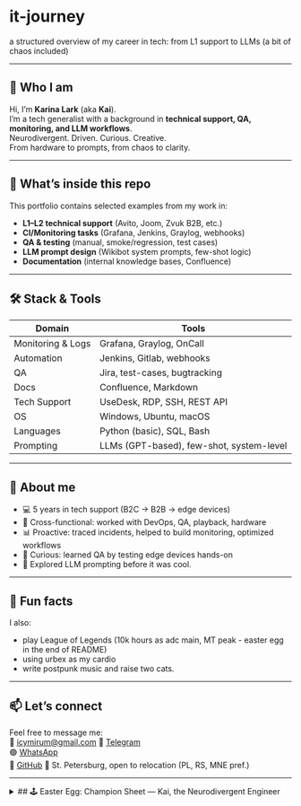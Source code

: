 # it-journey
a structured overview of my career in tech: from L1 support to LLMs (a bit of chaos included)

---

## 👋 Who I am

Hi, I’m **Karina Lark** (aka **Kai**).  
I’m a tech generalist with a background in **technical support, QA, monitoring, and LLM workflows**.  
Neurodivergent. Driven. Curious. Creative.  
From hardware to prompts, from chaos to clarity. 

---

## 🧩 What’s inside this repo

This portfolio contains selected examples from my work in:

- **L1–L2 technical support** (Avito, Joom, Zvuk B2B, etc.)
- **CI/Monitoring tasks** (Grafana, Jenkins, Graylog, webhooks)
- **QA & testing** (manual, smoke/regression, test cases)
- **LLM prompt design** (Wikibot system prompts, few-shot logic)
- **Documentation** (internal knowledge bases, Confluence)

---

## 🛠️ Stack & Tools

| Domain | Tools |
|--------|-------|
| Monitoring & Logs | Grafana, Graylog, OnCall |
| Automation | Jenkins, Gitlab, webhooks |
| QA | Jira, test-cases, bugtracking |
| Docs | Confluence, Markdown |
| Tech Support | UseDesk, RDP, SSH, REST API |
| OS | Windows, Ubuntu, macOS |
| Languages | Python (basic), SQL, Bash |
| Prompting | LLMs (GPT-based), few-shot, system-level |

---

## 🧠 About me

- 💻 5 years in tech support (B2C → B2B → edge devices)
- 🔁 Cross-functional: worked with DevOps, QA, playback, hardware
- 📊 Proactive: traced incidents, helped to build monitoring, optimized workflows
- 🧪 Curious: learned QA by testing edge devices hands-on
- 🤖 Explored LLM prompting before it was cool.

---

## 🐾 Fun facts

I also:
- play League of Legends (10k hours as adc main, MT peak - easter egg in the end of README)
- using urbex as my cardio
- write postpunk music and raise two cats.

---

## 📫 Let’s connect

Feel free to message me:  
📧 icymirum@gmail.com
💬 [Telegram](https://t.me/hey_lark)  
🟢 [WhatsApp](https://wa.me/79118145193)  
🐙 [GitHub](https://github.com/dontkaiad) 
📍 St. Petersburg, open to relocation (PL, RS, MNE pref.)  

---

<details>
<summary>## 🕹️ Easter Egg: Champion Sheet — Kai, the Neurodivergent Engineer</summary>

<!-- **Role:** Marksman / Analyst Hybrid  
**Resource:** Focus (instead of Mana)  
**Damage Type:** Mental / True  
**Scaling:** Knowledge + Concentration  
**Origin:** Tech Support Depths  
**Patch:** Pre-PromptOps

---

### 🧬 Passive — *Overfocus*

Kai builds up Focus by navigating complex systems or documenting bugs no one else can explain.  
If distracted or context-switched, the stack resets — but resumes faster when triggered by anomalies, inconsistencies, or cursed legacy dashboards.

*Enhanced abilities activate automatically when Focus reaches 100%.*

---

### 💡 Q — *Pattern Lock*

Kai highlights invisible structures within chaos: API chains, failing workflows, undocumented triggers.  
Perfect for log diving, error tracing, or identifying mismatched assumptions in client complaints.

*• Enhanced: auto-links incidents to root cause and suggests Confluence anchor.*

---

### 🧪 W — *Debug Dance*

Executes manual probing across systems using smoke tests, user scenarios, and synthetic prompts.  
Each cast increases attention and speeds up bug hypothesis formation.

*• Stackable. At 3 charges, enters "Flow State" — reducing cooldowns and increasing insight radius.*

---

### 🧠 E — *Prompt Mirage*

Summons a well-structured prompt tailored to trick even the most stubborn LLMs.  
Applies few-shot / zero-shot or CoT logic depending on context size.  
Enemies hallucinate bugs. Allies call it wizardry.

*• Can backfire beautifully if model isn’t aligned.*  
*• Enhanced: doubles accuracy of bot-assisted support.*

---

### 🎧 R — *Reality Collapse*  (Ultimate — unlocks at 6 / 11 / 16)

Kai collapses surrounding ambiguity into structure.  
Documentation writes itself. Support workflows optimize. Focus spikes.

At:
- **Level 6**: Analyzes unknown systems with limited data.
- **Level 11**: Connects edge cases to high-level patterns.
- **Level 16**: Sees the architecture behind incidents — and updates the Wiki.

*• Passive bonus: musical damage over time (if headphones are on).*

---

### 🐾 Champion quotes:

> "I don’t scale. I snowball."  
> "It’s not chaos — it’s undocumented structure."  
> "Stacking Flow. Don’t ping."  
> "One cat runs my cluster. The other manages incident tags."
> "I don’t wait for permission to carry."

</details>
